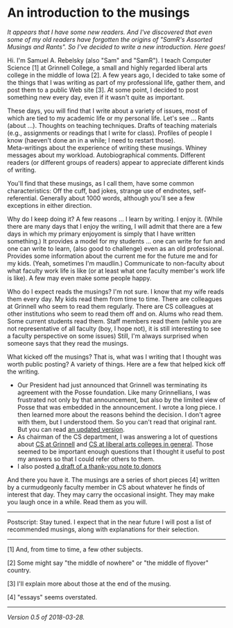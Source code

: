 An introduction to the musings
==============================

_It appears that I have some new readers.  And I've discovered
that even some of my old readers have forgotten the origins of
"SamR's Assorted Musings and Rants".  So I've decided to write a
new introduction.  Here goes!_

Hi.  I'm Samuel A. Rebelsky (also "Sam" and "SamR").  I teach Computer
Science [1] at Grinnell College, a small and highly regarded liberal arts 
college in the middle of Iowa [2].  A few years ago, I decided to take
some of the things that I was writing as part of my professional life,
gather them, and post them to a public Web site [3].
At some point, I decided to post
something new every day, even if it wasn't quite as important.  

These days, you will find that I write about a variety of issues, most
of which are tied to my academic life or my personal life.  Let's see ...
Rants (about ...).  Thoughts on teaching techniques.  Drafts of 
teaching materials (e.g.,
assignments or readings that I write for class).  Profiles of people I 
know (haeven't done an in a while; I need to restart those).  
Meta-writings about the experience of writing these musings.
Whiney messages about my workload.  Autobiographical comments.
Different readers (or different groups of readers) appear to appreciate
different kinds of writing.

You'll find that these musings, as I call them, have some common
characteristics: Off the cuff, bad jokes, strange use of endnotes,
self-referential.  Generally about 1000 words, although you'll see a
few exceptions in either direction.

Why do I keep doing it?  A few reasons ... I learn by writing.  I enjoy
it.  (While there are many days that I enjoy the writing, I will admit
that there are a few days in which my primary enjoyoment is simply that
I have written something.)  It provides a model for my students ... one
can write for fun and one can write to learn, (also good to challenge)
even as an old professional.  Provides some information about the current
me for the future me and for my kids.  (Yeah, sometimes I'm maudlin.)
Communicate to non-faculty about what faculty work life is like (or at
least what one faculty member's work life is like).  A few may even make
some people happy.

Who do I expect reads the musings?  I'm not sure.  I know that my wife
reads them every day.  My kids read them from time to time.  There are
colleagues at Grinnell who seem to read them regularly.  There are
CS colleagues at other institutions who seem to read them off and on.
Alums who read them.  Some current students read them.  Staff members read
them (while you are not representative of all faculty (boy, I hope not),
it is still interesting to see a faculty perspective on some issues)
Still, I'm always surprised when someone says that they read the musings.

What kicked off the musings?  That is, what was
I writing that I thought was worth public posting?  A variety of things.
Here are a few that helped kick off the writing.
* Our President had just announced that Grinnell was terminating its
agreement with the Posse foundation.  Like many Grinnellians, I was
frustrated not only by that announcement, but also by the limited view
of Posse that was embedded in the announcement.  I wrote a long piece.
I then learned more about the reasons behind the decision.  I don't
agree with them, but I understood them.  So you can't read that original
rant.  But you can read [an updated version](posse-termination-revisited).
* As chairman of the CS department, I was answering a lot of questions
about [CS at Grinnell](grinnell-cs) and [CS at liberal arts colleges 
in general](lac-vs-university).  Those seemed to be important enough
questions that I thought it useful to post my answers so that I could
refer others to them.
* I also posted [a draft of a thank-you note to donors](donor-thank-you)

And there you have it.  The musings are a series of short pieces [4]
written by a curmudgeonly faculty member in CS about whatever he finds
of interest that day.  They may carry the occasional insight.  They may
make you laugh once in a while.  Read them as you will.

---

Postscript: Stay tuned.  I expect that in the near future I will
post a list of recommended musings, along with explanations for 
their selection. 

---

[1] And, from time to time, a few other subjects.

[2] Some might say "the middle of nowhere" or "the middle of flyover"
country.

[3] I'll explain more about those at the end of the musing.

[4] "essays" seems overstated.

---

*Version 0.5 of 2018-03-28.*
